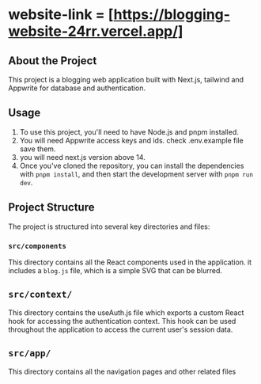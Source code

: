 # website-link = [https://blogging-website-24rr.vercel.app/]

## About the Project

This project is a blogging web application built with Next.js, tailwind and Appwrite for database and authentication. 

## Usage

1. To use this project, you'll need to have Node.js and pnpm installed.
2. You will need Appwrite access keys and ids. check .env.example file save them.
3. you will need next.js version above 14.  
4. Once you've cloned the repository, you can install the dependencies with `pnpm install`, and then start the development server with `pnpm run dev`.

## Project Structure

The project is structured into several key directories and files:

### `src/components`

This directory contains all the React components used in the application. it includes a `blog.js` file, which is a simple SVG that can be blurred.

## `src/context/`

This directory contains the useAuth.js file which exports a custom React hook for accessing the authentication context. This hook can be used throughout the application to access the current user's session data.

## `src/app/`

This directory contains all the navigation pages and other related files



